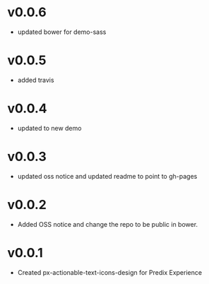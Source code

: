 v0.0.6
==========================
* updated bower for demo-sass 

v0.0.5
==========================
* added travis

v0.0.4
==========================
* updated to new demo

v0.0.3
==========================
* updated oss notice and updated readme to point to gh-pages

v0.0.2
==========================
* Added OSS notice and change the repo to be public in bower.

v0.0.1
==========================
* Created px-actionable-text-icons-design for Predix Experience
